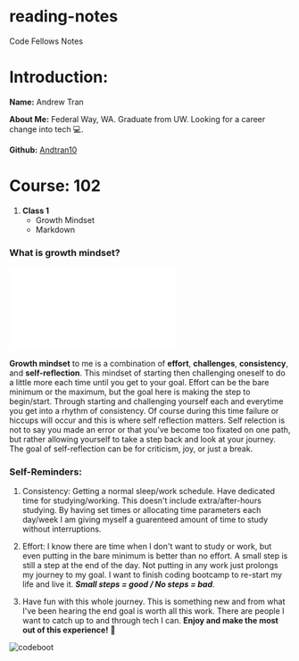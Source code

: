 # reading-notes
Code Fellows Notes
# Introduction: 

**Name:** Andrew Tran

**About Me:** Federal Way, WA. Graduate from UW. Looking for a career change into tech 💻.

**Github:** [Andtran10](https://github.com/Andtran10)

# Course: 102
1. **Class 1**
   - Growth Mindset
   - Markdown
### What is growth mindset?
![clickme](Folder-1/Test1.md)

**Growth mindset** to me is a combination of **effort**, **challenges**, **consistency**, and **self-reflection**. This mindset of starting then challenging oneself to do a little more each time until you get to your goal. Effort can be the bare minimum or the maximum, but the goal here is making the step to begin/start. Through starting and challenging yourself each and everytime you get into a rhythm of consistency. Of course during this time failure or hiccups will occur and this is where self reflection matters. Self relection is not to say you made an error or that you've become too fixated on one path, but rather allowing yourself to take a step back and look at your journey. The goal of self-reflection can be for criticism, joy, or just a break. 

### Self-Reminders:
1. Consistency: Getting a normal sleep/work schedule. Have dedicated time for studying/working. This doesn't include extra/after-hours studying. By having set times or allocating time parameters each day/week I am giving myself a guarenteed amount of time to study without interruptions.

1. Effort: I know there are time when I don't want to study or work, but even putting in the bare minimum is better than no effort. A small step is still a step at the end of the day. Not putting in any work just prolongs my journey to my goal. I want to finish coding bootcamp to re-start my life and live it. ***Small steps = good / No steps = bad***. 

1. Have fun with this whole journey. This is something new and from what I've been hearing the end goal is worth all this work. There are people I want to catch up to and through tech I can. **Enjoy and make the most out of this experience!** :frog:

![codeboot](https://github.com/Andtran10/reading-notes/assets/142632265/bfe40006-00ab-452d-a3c9-337f60d0779d)

